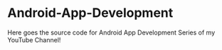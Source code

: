 # Android-App-Development
Here goes the source code for Android App Development Series of my YouTube Channel!
